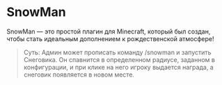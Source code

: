 # SnowMan
SnowMan — это простой плагин для Minecraft, который был создан, чтобы стать идеальным дополнением к рождественской атмосфере!

> Суть: Админ может прописать команду /snowman и запустить Снеговика. Он спавнится в определенном радиусе, заданном в конфигурации, и при клике на него игроку выдается награда, а снеговик появляется в новом месте.
